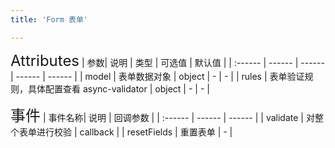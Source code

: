 ```yaml
---
title: 'Form 表单'

---
```


<ClientOnly>
  <mhz-form></mhz-form>
  <font size=5>Attributes</font>
  | 参数| 说明 | 类型 | 可选值 | 默认值 |
  | :------ | ------ | ------ | ------ | ------ |
  | model | 表单数据对象 | object | - | - |
  | rules | 表单验证规则，具体配置查看  async-validator | object | - | - |

  <font size=5>事件</font>
  | 事件名称| 说明 | 回调参数 | 
  | :------ | ------ | ------ | 
  | validate | 对整个表单进行校验 | callback |
  | resetFields | 重置表单 | - |
</ClientOnly>